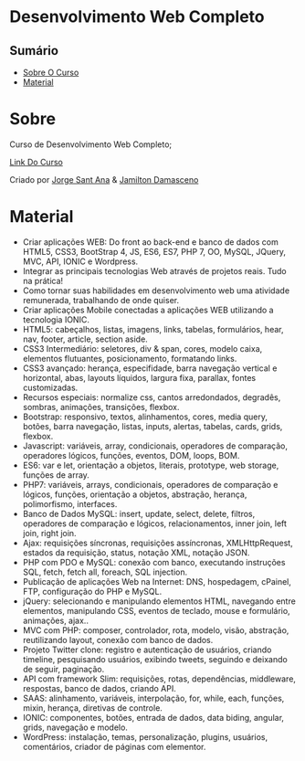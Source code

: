 # Desenvolvimento Web Completo 

## Sumário
- [Sobre O Curso](#sobre)
- [Material](#material)

# Sobre

Curso de Desenvolvimento Web Completo;

[Link Do Curso](https://www.udemy.com/course/web-completo/)

Criado por [Jorge Sant Ana](https://www.udemy.com/user/jorgetadeusantanasilva/) & [Jamilton Damasceno](https://www.udemy.com/user/jamiltondamasceno/)

# Material

- Criar aplicações WEB: Do front ao back-end e banco de dados com HTML5, CSS3, BootStrap 4, JS, ES6, ES7, PHP 7, OO, MySQL, JQuery, MVC, API, IONIC e Wordpress.
 - Integrar as principais tecnologias Web através de projetos reais. Tudo na prática!
 - Como tornar suas habilidades em desenvolvimento web uma atividade remunerada, trabalhando de onde quiser.
 - Criar aplicações Mobile conectadas a aplicações WEB utilizando a tecnologia IONIC.
 - HTML5: cabeçalhos, listas, imagens, links, tabelas, formulários, hear, nav, footer, article, section aside.
 - CSS3 Intermediário: seletores, div & span, cores, modelo caixa, elementos flutuantes, posicionamento, formatando links.
 - CSS3 avançado: herança, especifidade, barra navegação vertical e horizontal, abas, layouts líquidos, largura fixa, parallax, fontes customizadas.
 - Recursos especiais: normalize css, cantos arredondados, degradês, sombras, animações, transições, flexbox.
 - Bootstrap: responsivo, textos, alinhamentos, cores, media query, botões, barra navegação, listas, inputs, alertas, tabelas, cards, grids, flexbox.
 - Javascript: variáveis, array, condicionais, operadores de comparação, operadores lógicos, funções, eventos, DOM, loops, BOM.
 - ES6: var e let, orientação a objetos, literais, prototype, web storage, funções de array.
 - PHP7: variáveis, arrays, condicionais, operadores de comparação e lógicos, funções, orientação a objetos, abstração, herança, polimorfismo, interfaces.
 - Banco de Dados MySQL: insert, update, select, delete, filtros, operadores de comparação e lógicos, relacionamentos, inner join, left join, right join.
 - Ajax: requisições síncronas, requisições assíncronas, XMLHttpRequest, estados da requisição, status, notação XML, notação JSON.
 - PHP com PDO e MySQL: conexão com banco, executando instruções SQL, fetch, fetch all, foreach, SQL injection.
 - Publicação de aplicações Web na Internet: DNS, hospedagem, cPainel, FTP, configuração do PHP e MySQL.
 - jQuery: selecionando e manipulando elementos HTML, navegando entre elementos, manipulando CSS, eventos de teclado, mouse e formulário, animações, ajax..
 - MVC com PHP: composer, controlador, rota, modelo, visão, abstração, reutilizando layout, conexão com banco de dados.
 - Projeto Twitter clone: registro e autenticação de usuários, criando timeline, pesquisando usuários, exibindo tweets, seguindo e deixando de seguir, paginação.
 - API com framework Slim: requisições, rotas, dependências, middleware, respostas, banco de dados, criando API.
 - SAAS: alinhamento, variáveis, interpolação, for, while, each, funções, mixin, herança, diretivas de controle.
 - IONIC: componentes, botões, entrada de dados, data biding, angular, grids, navegação e modelo.
 - WordPress: instalação, temas, personalização, plugins, usuários, comentários, criador de páginas com elementor.